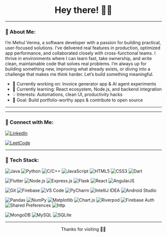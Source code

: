 <!-- README.md -->

<h1 align="center">Hey there! 👋😄</h1>

---

### 💬 About Me:
I’m Mehul Verma, a software developer with a passion for building practical, user-focused solutions. I’ve delivered real features in production, optimized app performance, and collaborated closely with cross-functional teams. 
I thrive in environments where I can learn fast, take ownership, and write clean, maintainable code that solves real problems.
I’m always up for building something new, improving what already exists, or diving into a challenge that makes me think harder. Let’s build something meaningful.

- 🔭 Currently working on: Invoice generator app & AI agent experiments  
- 🌱 Currently learning: React ecosystem, Node.js, and backend integration  
- 💡 Interests: Automations, clean UI, productivity hacks  
- 🎯 Goal: Build portfolio-worthy apps & contribute to open source  

---
<!--
### ⚡ Challenges I’m Taking On:
- 🧠 Deep diving into full-stack projects
- 🏋️‍♂️ Coding 6 days a week
- 🚫 Reducing time on YouTube & Instagram
- 🧘‍♂️ Practicing minimalist productivity
-->
---

### 📲 Connect with Me:

[![LinkedIn](https://img.shields.io/badge/-LinkedIn-blue?style=flat-square&logo=linkedin&logoColor=white)]([https://linkedin.com/in/yourusername](https://www.linkedin.com/in/mehul-verma-b7a333246/))  
<!-- [![Portfolio](https://img.shields.io/badge/-Portfolio-black?style=flat-square&logo=vercel)](https://your-portfolio-link.com)  -->
[![LeetCode](https://img.shields.io/badge/-LeetCode-orange?style=flat-square&logo=leetcode&logoColor=white)]([https://leetcode.com/yourusername](https://leetcode.com/u/Mehul001/))  
<!-- [![Twitter](https://img.shields.io/badge/-Twitter-1DA1F2?style=flat-square&logo=twitter&logoColor=white)](https://twitter.com/yourhandle) -->

---

### 🧰 Tech Stack:
<!-- Programming Languages -->
![Java](https://img.shields.io/badge/-Java-007396?style=flat-square&logo=java&logoColor=white)
![Python](https://img.shields.io/badge/-Python-3776AB?style=flat-square&logo=python&logoColor=white)
![C/C++](https://img.shields.io/badge/-C/C++-00599C?style=flat-square&logo=c%2B%2B&logoColor=white)
![JavaScript](https://img.shields.io/badge/-JavaScript-F7DF1E?style=flat-square&logo=javascript&logoColor=black)
![HTML5](https://img.shields.io/badge/-HTML5-E34F26?style=flat-square&logo=html5&logoColor=white)
![CSS3](https://img.shields.io/badge/-CSS3-1572B6?style=flat-square&logo=css3&logoColor=white)
![Dart](https://img.shields.io/badge/-Dart-0175C2?style=flat-square&logo=dart&logoColor=white)

<!-- Frameworks & Platforms -->
![Flutter](https://img.shields.io/badge/-Flutter-02569B?style=flat-square&logo=flutter&logoColor=white)
![Node.js](https://img.shields.io/badge/-Node.js-339933?style=flat-square&logo=node.js&logoColor=white)
![Express.js](https://img.shields.io/badge/-Express.js-000000?style=flat-square&logo=express&logoColor=white)
![Flask](https://img.shields.io/badge/-Flask-000000?style=flat-square&logo=flask&logoColor=white)
![React](https://img.shields.io/badge/-React-61DAFB?style=flat-square&logo=react&logoColor=black)
![AngularJS](https://img.shields.io/badge/-AngularJS-E23237?style=flat-square&logo=angularjs&logoColor=white)

<!-- Tools -->
![Git](https://img.shields.io/badge/-Git-F05032?style=flat-square&logo=git&logoColor=white)
![Firebase](https://img.shields.io/badge/-Firebase-FFCA28?style=flat-square&logo=firebase&logoColor=black)
![VS Code](https://img.shields.io/badge/-VS%20Code-007ACC?style=flat-square&logo=visual-studio-code&logoColor=white)
![PyCharm](https://img.shields.io/badge/-PyCharm-000000?style=flat-square&logo=pycharm&logoColor=white)
![IntelliJ IDEA](https://img.shields.io/badge/-IntelliJ-000000?style=flat-square&logo=intellij-idea&logoColor=white)
![Android Studio](https://img.shields.io/badge/-Android%20Studio-3DDC84?style=flat-square&logo=android-studio&logoColor=white)

<!-- Libraries & APIs -->
![Pandas](https://img.shields.io/badge/-Pandas-150458?style=flat-square&logo=pandas&logoColor=white)
![NumPy](https://img.shields.io/badge/-NumPy-013243?style=flat-square&logo=numpy&logoColor=white)
![Matplotlib](https://img.shields.io/badge/-Matplotlib-11557C?style=flat-square&logo=matplotlib&logoColor=white)
![Chart.js](https://img.shields.io/badge/-Chart.js-FF6384?style=flat-square&logo=chartdotjs&logoColor=white)
![Riverpod](https://img.shields.io/badge/-Riverpod-02569B?style=flat-square&logo=flutter&logoColor=white)
![Firebase Auth](https://img.shields.io/badge/-Firebase%20Auth-FFCA28?style=flat-square&logo=firebase&logoColor=black)
![Shared Preferences](https://img.shields.io/badge/-Shared%20Preferences-02569B?style=flat-square&logo=flutter&logoColor=white)
![http](https://img.shields.io/badge/-http-E44D26?style=flat-square&logo=postman&logoColor=white)

<!-- Databases -->
![MongoDB](https://img.shields.io/badge/-MongoDB-47A248?style=flat-square&logo=mongodb&logoColor=white)
![MySQL](https://img.shields.io/badge/-MySQL-4479A1?style=flat-square&logo=mysql&logoColor=white)
![SQLite](https://img.shields.io/badge/-SQLite-003B57?style=flat-square&logo=sqlite&logoColor=white)

---
<!--
### 📊 GitHub Stats:

![Your GitHub stats](https://github-readme-stats.vercel.app/api?username=yourusername&show_icons=true&theme=tokyonight)  
![Top Langs](https://github-readme-stats.vercel.app/api/top-langs/?username=yourusername&layout=compact&theme=tokyonight)

---

### 🏆 GitHub Trophies:

[![trophy](https://github-profile-trophy.vercel.app/?username=yourusername&theme=algolia&row=1&column=7)](https://github.com/ryo-ma/github-profile-trophy)

---

### 🚀 Top Projects:
- 💼 [Invoice Generator (React + Node)](https://github.com/yourusername/invoice-app)
- 📱 [AI PDF Assistant](https://github.com/yourusername/ai-pdf-agent)
- 🗂️ [Portfolio Website](https://github.com/yourusername/portfolio)

---

### 💬 Random Dev Quote:
> _"A new idea comes suddenly and in a rather intuitive way. But intuition is nothing but the outcome of earlier intellectual experience."_  
> — **Albert Einstein**

---
-->
<p align="center">Thanks for visiting 🚀✨</p>
